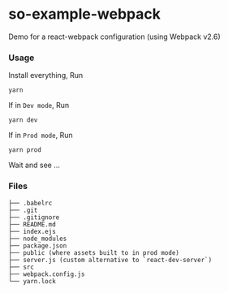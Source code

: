 # so-example-webpack
Demo for a react-webpack configuration (using Webpack v2.6)

### Usage

Install everything, Run

`yarn`

If in  `Dev mode`, Run

`yarn dev`

If in `Prod mode`, Run

`yarn prod`

Wait and see ...

### Files

```
├── .babelrc
├── .git
├── .gitignore
├── README.md
├── index.ejs 
├── node_modules
├── package.json
├── public (where assets built to in prod mode)
├── server.js (custom alternative to `react-dev-server`)
├── src
├── webpack.config.js
└── yarn.lock
```